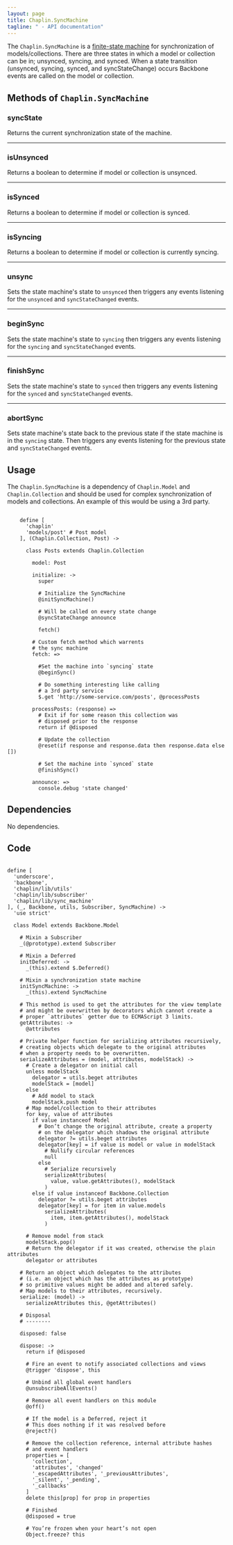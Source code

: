 ```yaml
---
layout: page
title: Chaplin.SyncMachine
tagline: " - API documentation"
---
```


The  `Chaplin.SyncMachine` is a [finite-state machine](http://en.wikipedia.org/wiki/Finite-state_machine) for synchronization of models/collections. There are three states in which a model or collection can be in; unsynced, syncing, and synced. When a state transition (unsynced, syncing, synced, and syncStateChange) occurs Backbone events are called on the model or collection.

## Methods of `Chaplin.SyncMachine`

<a name="syncState"></a>

### syncState

Returns the current synchronization state of the machine.

-------------------

<a name="isUnsynced"></a>

### isUnsynced

Returns a boolean to determine if model or collection is unsynced.

-------------------

<a name="isSynced"></a>

### isSynced

Returns a boolean to determine if model or collection is synced.

-------------------

<a name="isSyncing"></a>

### isSyncing

Returns a boolean to determine if model or collection is currently syncing.

-------------------

<a name="unsync"></a>

### unsync

Sets the state machine's state to `unsynced` then triggers any events listening for the `unsynced` and `syncStateChanged` events.

-------------------

<a name="beginSync"></a>

### beginSync

Sets the state machine's state to `syncing` then triggers any events listening for the `syncing` and `syncStateChanged` events.

-------------------

<a name="beginSync"></a>

### finishSync

Sets the state machine's state to `synced` then triggers any events listening for the `synced` and `syncStateChanged` events.

-------------------

<a name="abortSync"></a>

### abortSync

Sets state machine's state back to the previous state if the state machine is in the `syncing` state. Then triggers any events listening for the previous state and `syncStateChanged` events.

## Usage

The `Chaplin.SyncMachine` is a dependency of `Chaplin.Model` and `Chaplin.Collection` and should be used for complex synchronization of models and collections.  An example of this would be using a 3rd party.

<pre><code class="coffeescript">
    define [
      'chaplin'
      'models/post' # Post model
    ], (Chaplin.Collection, Post) ->

      class Posts extends Chaplin.Collection

        model: Post

        initialize: ->
          super

          # Initialize the SyncMachine
          @initSyncMachine()

          # Will be called on every state change
          @syncStateChange announce

          fetch()

        # Custom fetch method which warrents
        # the sync machine
        fetch: =>

          #Set the machine into `syncing` state
          @beginSync()

          # Do something interesting like calling
          # a 3rd party service
          $.get 'http://some-service.com/posts', @processPosts

        processPosts: (response) =>
          # Exit if for some reason this collection was
          # disposed prior to the response
          return if @disposed

          # Update the collection
          @reset(if response and response.data then response.data else [])

          # Set the machine into `synced` state 
          @finishSync()

        announce: =>
          console.debug 'state changed'
</code></pre>

## Dependencies

No dependencies.


## Code
<pre><code class="coffeescript">
define [
  'underscore',
  'backbone',
  'chaplin/lib/utils'
  'chaplin/lib/subscriber'
  'chaplin/lib/sync_machine'
], (_, Backbone, utils, Subscriber, SyncMachine) ->
  'use strict'

  class Model extends Backbone.Model

    # Mixin a Subscriber
    _(@prototype).extend Subscriber

    # Mixin a Deferred
    initDeferred: ->
      _(this).extend $.Deferred()

    # Mixin a synchronization state machine
    initSyncMachine: ->
      _(this).extend SyncMachine

    # This method is used to get the attributes for the view template
    # and might be overwritten by decorators which cannot create a
    # proper `attributes` getter due to ECMAScript 3 limits.
    getAttributes: ->
      @attributes

    # Private helper function for serializing attributes recursively,
    # creating objects which delegate to the original attributes
    # when a property needs to be overwritten.
    serializeAttributes = (model, attributes, modelStack) ->
      # Create a delegator on initial call
      unless modelStack
        delegator = utils.beget attributes
        modelStack = [model]
      else
        # Add model to stack
        modelStack.push model
      # Map model/collection to their attributes
      for key, value of attributes
        if value instanceof Model
          # Don’t change the original attribute, create a property
          # on the delegator which shadows the original attribute
          delegator ?= utils.beget attributes
          delegator[key] = if value is model or value in modelStack
            # Nullify circular references
            null
          else
            # Serialize recursively
            serializeAttributes(
              value, value.getAttributes(), modelStack
            )
        else if value instanceof Backbone.Collection
          delegator ?= utils.beget attributes
          delegator[key] = for item in value.models
            serializeAttributes(
              item, item.getAttributes(), modelStack
            )

      # Remove model from stack
      modelStack.pop()
      # Return the delegator if it was created, otherwise the plain attributes
      delegator or attributes

    # Return an object which delegates to the attributes
    # (i.e. an object which has the attributes as prototype)
    # so primitive values might be added and altered safely.
    # Map models to their attributes, recursively.
    serialize: (model) ->
      serializeAttributes this, @getAttributes()

    # Disposal
    # --------

    disposed: false

    dispose: ->
      return if @disposed

      # Fire an event to notify associated collections and views
      @trigger 'dispose', this

      # Unbind all global event handlers
      @unsubscribeAllEvents()

      # Remove all event handlers on this module
      @off()

      # If the model is a Deferred, reject it
      # This does nothing if it was resolved before
      @reject?()

      # Remove the collection reference, internal attribute hashes
      # and event handlers
      properties = [
        'collection',
        'attributes', 'changed'
        '_escapedAttributes', '_previousAttributes',
        '_silent', '_pending',
        '_callbacks'
      ]
      delete this[prop] for prop in properties

      # Finished
      @disposed = true

      # You’re frozen when your heart’s not open
      Object.freeze? this
</code></pre>
